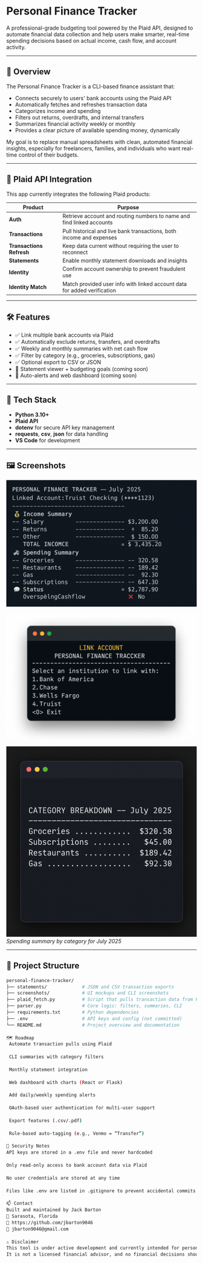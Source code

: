 # Personal Finance Tracker

A professional-grade budgeting tool powered by the Plaid API, designed to automate financial data collection and help users make smarter, real-time spending decisions based on actual income, cash flow, and account activity.

---

## 💼 Overview

The Personal Finance Tracker is a CLI-based finance assistant that:

- Connects securely to users' bank accounts using the Plaid API
- Automatically fetches and refreshes transaction data
- Categorizes income and spending
- Filters out returns, overdrafts, and internal transfers
- Summarizes financial activity weekly or monthly
- Provides a clear picture of available spending money, dynamically

My goal is to replace manual spreadsheets with clean, automated financial insights, especially for freelancers, families, and individuals who want real-time control of their budgets.

---

## 🔗 Plaid API Integration

This app currently integrates the following Plaid products:

| Product                  | Purpose                                                                 |
|--------------------------|-------------------------------------------------------------------------|
| **Auth**                 | Retrieve account and routing numbers to name and find linked accounts   |
| **Transactions**         | Pull historical and live bank transactions, both income and expenses    |
| **Transactions Refresh** | Keep data current without requiring the user to reconnect               |
| **Statements**           | Enable monthly statement downloads and insights                         |
| **Identity**             | Confirm account ownership to prevent fraudulent use                     |
| **Identity Match**       | Match provided user info with linked account data for added verification|

---

## 🛠 Features

- ✅ Link multiple bank accounts via Plaid
- ✅ Automatically exclude returns, transfers, and overdrafts
- ✅ Weekly and monthly summaries with net cash flow
- ✅ Filter by category (e.g., groceries, subscriptions, gas)
- ✅ Optional export to CSV or JSON
- 🚧 Statement viewer + budgeting goals (coming soon)
- 🚧 Auto-alerts and web dashboard (coming soon)

---

## 🔧 Tech Stack

- **Python 3.10+**
- **Plaid API**
- **dotenv** for secure API key management
- **requests**, **csv**, **json** for data handling
- **VS Code** for development

---

## 🖼️ Screenshots

![CLI Summary](screenshots/summary_view.png)

![Account Linking](screenshots/link_account.png)

![Category Breakdown](screenshots/category_breakdown.png)  
*Spending summary by category for July 2025*


---

## 📁 Project Structure

```bash
personal-finance-tracker/
├── statements/             # JSON and CSV transaction exports
├── screenshots/            # UI mockups and CLI screenshots
├── plaid_fetch.py          # Script that pulls transaction data from Plaid API
├── parser.py               # Core logic: filters, summaries, CLI
├── requirements.txt        # Python dependencies
├── .env                    # API keys and config (not committed)
└── README.md               # Project overview and documentation

🗺 Roadmap
 Automate transaction pulls using Plaid

 CLI summaries with category filters

 Monthly statement integration

 Web dashboard with charts (React or Flask)

 Add daily/weekly spending alerts

 OAuth-based user authentication for multi-user support

 Export features (.csv/.pdf)

 Rule-based auto-tagging (e.g., Venmo = “Transfer”)

🔐 Security Notes
API keys are stored in a .env file and never hardcoded

Only read-only access to bank account data via Plaid

No user credentials are stored at any time

Files like .env are listed in .gitignore to prevent accidental commits

📫 Contact
Built and maintained by Jack Barton
📍 Sarasota, Florida
🔗 https://github.com/jbarton9046
📧 jbarton9046@gmail.com

⚠️ Disclaimer
This tool is under active development and currently intended for personal and educational use only.
It is not a licensed financial advisor, and no financial decisions should be made solely based on its outputs.

